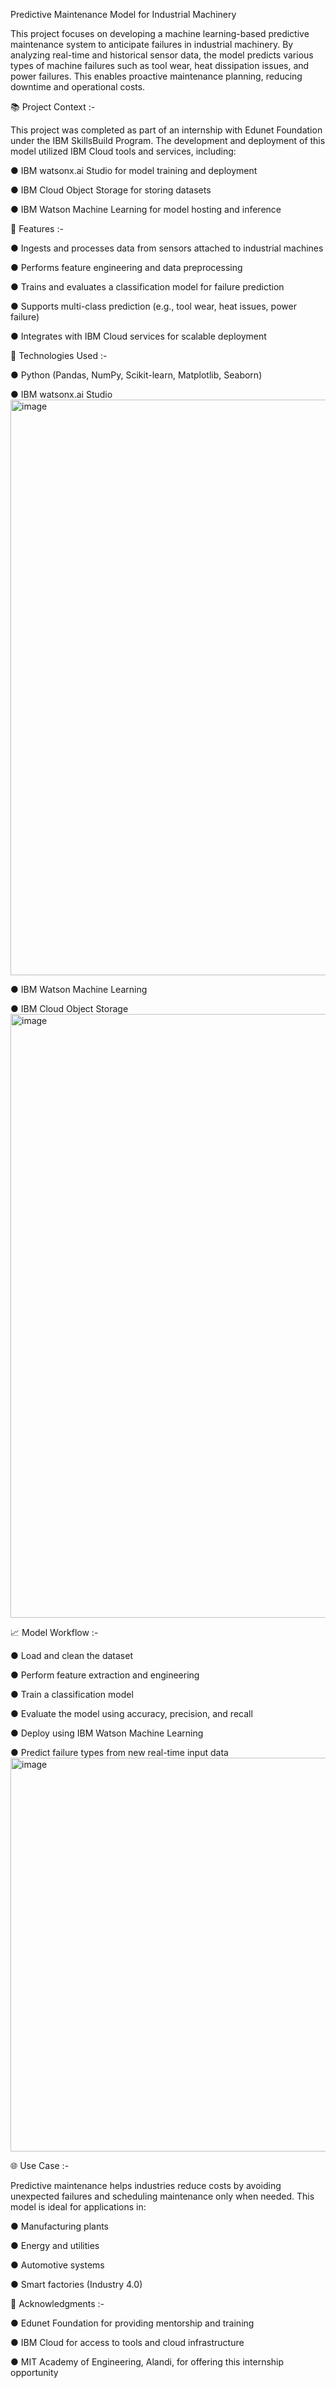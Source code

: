 Predictive Maintenance Model for Industrial Machinery

This project focuses on developing a machine learning-based predictive maintenance system to anticipate failures in industrial machinery. By analyzing real-time and historical sensor data, the model predicts various types of machine failures such as tool wear, heat dissipation issues, and power failures. This enables proactive maintenance planning, reducing downtime and operational costs.








📚 Project Context :- 

This project was completed as part of an internship with Edunet Foundation under the IBM SkillsBuild Program. The development and deployment of this model utilized IBM Cloud tools and services, including:

● IBM watsonx.ai Studio for model training and deployment

● IBM Cloud Object Storage for storing datasets

● IBM Watson Machine Learning for model hosting and inference



🚀 Features :- 

● Ingests and processes data from sensors attached to industrial machines

● Performs feature engineering and data preprocessing

● Trains and evaluates a classification model for failure prediction

● Supports multi-class prediction (e.g., tool wear, heat issues, power failure)

● Integrates with IBM Cloud services for scalable deployment



🧰 Technologies Used :- 

● Python (Pandas, NumPy, Scikit-learn, Matplotlib, Seaborn)

● IBM watsonx.ai Studio
<img width="1895" height="921" alt="image" src="https://github.com/user-attachments/assets/02c5cda3-7c0e-41f4-9fb4-b5cd442aaba0" />


● IBM Watson Machine Learning

● IBM Cloud Object Storage
<img width="1919" height="966" alt="image" src="https://github.com/user-attachments/assets/d7328ea3-4b18-489a-8276-76a3cc620890" />




📈 Model Workflow :- 

● Load and clean the dataset

● Perform feature extraction and engineering

● Train a classification model

● Evaluate the model using accuracy, precision, and recall

● Deploy using IBM Watson Machine Learning

● Predict failure types from new real-time input data
<img width="964" height="630" alt="image" src="https://github.com/user-attachments/assets/60d94bb7-efa5-4296-a2d9-f9e16306e4f9" />



🌐 Use Case :- 

Predictive maintenance helps industries reduce costs by avoiding unexpected failures and scheduling maintenance only when needed. This model is ideal for applications in:

● Manufacturing plants

● Energy and utilities

● Automotive systems

● Smart factories (Industry 4.0)



🙏 Acknowledgments :-

● Edunet Foundation for providing mentorship and training

● IBM Cloud for access to tools and cloud infrastructure

● MIT Academy of Engineering, Alandi, for offering this internship opportunity

